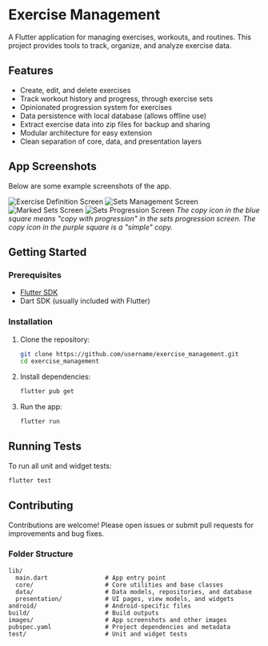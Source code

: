 # Exercise Management

A Flutter application for managing exercises, workouts, and routines. This project provides tools to track, organize, and analyze exercise data.

## Features
- Create, edit, and delete exercises
- Track workout history and progress, through exercise sets
- Opinionated progression system for exercises
- Data persistence with local database (allows offline use)
- Extract exercise data into zip files for backup and sharing
- Modular architecture for easy extension
- Clean separation of core, data, and presentation layers

## App Screenshots

Below are some example screenshots of the app.

![Exercise Definition Screen](images/exercise_definition.png)
![Sets Management Screen](images/sets_management.png)
![Marked Sets Screen](images/marked_sets.png)
![Sets Progression Screen](images/sets_progression.png)
_The copy icon in the blue square means "copy with progression" in the sets progression screen. The copy icon in the purple square is a "simple" copy._

## Getting Started
### Prerequisites
- [Flutter SDK](https://flutter.dev/docs/get-started/install)
- Dart SDK (usually included with Flutter)

### Installation
1. Clone the repository:
   ```sh
   git clone https://github.com/username/exercise_management.git
   cd exercise_management
   ```
2. Install dependencies:
   ```sh
   flutter pub get
   ```
3. Run the app:
   ```sh
   flutter run
   ```

## Running Tests
To run all unit and widget tests:
```sh
flutter test
```

## Contributing
Contributions are welcome! Please open issues or submit pull requests for improvements and bug fixes.

### Folder Structure
```
lib/
  main.dart                # App entry point
  core/                    # Core utilities and base classes
  data/                    # Data models, repositories, and database
  presentation/            # UI pages, view models, and widgets
android/                   # Android-specific files
build/                     # Build outputs
images/                    # App screenshots and other images
pubspec.yaml               # Project dependencies and metadata
test/                      # Unit and widget tests
```
